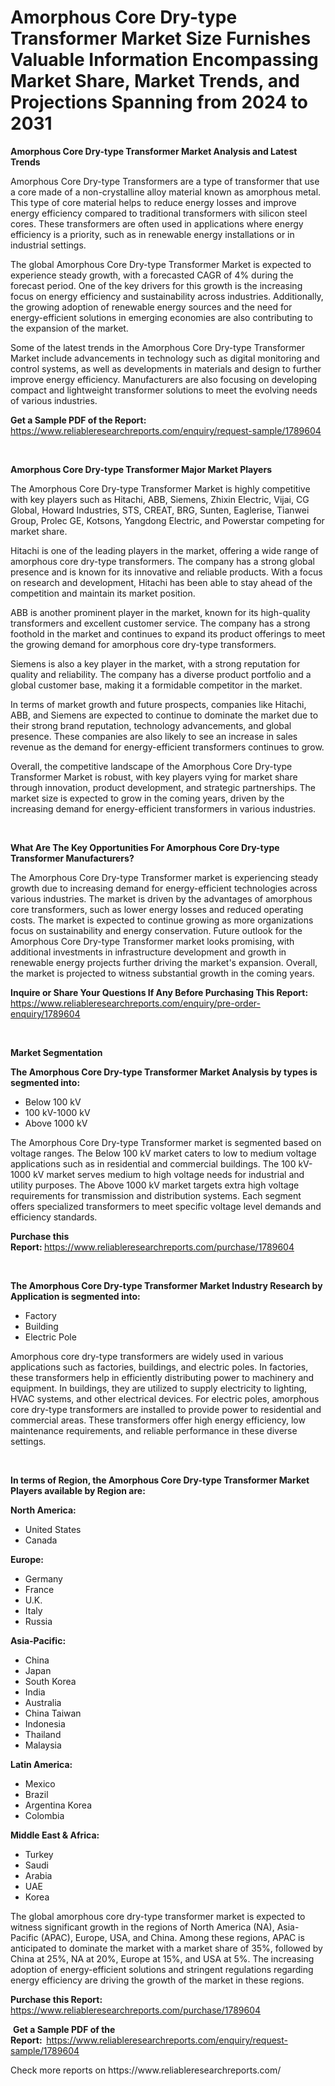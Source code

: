 <p><h1>Amorphous Core Dry-type Transformer Market Size Furnishes Valuable Information Encompassing Market Share, Market Trends, and Projections Spanning from 2024 to 2031</h1></p><p><strong>Amorphous Core Dry-type Transformer Market Analysis and Latest Trends</strong></p>
<p><p>Amorphous Core Dry-type Transformers are a type of transformer that use a core made of a non-crystalline alloy material known as amorphous metal. This type of core material helps to reduce energy losses and improve energy efficiency compared to traditional transformers with silicon steel cores. These transformers are often used in applications where energy efficiency is a priority, such as in renewable energy installations or in industrial settings.</p><p>The global Amorphous Core Dry-type Transformer Market is expected to experience steady growth, with a forecasted CAGR of 4% during the forecast period. One of the key drivers for this growth is the increasing focus on energy efficiency and sustainability across industries. Additionally, the growing adoption of renewable energy sources and the need for energy-efficient solutions in emerging economies are also contributing to the expansion of the market.</p><p>Some of the latest trends in the Amorphous Core Dry-type Transformer Market include advancements in technology such as digital monitoring and control systems, as well as developments in materials and design to further improve energy efficiency. Manufacturers are also focusing on developing compact and lightweight transformer solutions to meet the evolving needs of various industries.</p></p>
<p><strong>Get a Sample PDF of the Report:&nbsp;</strong> <a href="https://www.reliableresearchreports.com/enquiry/request-sample/1789604">https://www.reliableresearchreports.com/enquiry/request-sample/1789604</a></p>
<p>&nbsp;</p>
<p><strong>Amorphous Core Dry-type Transformer Major Market Players</strong></p>
<p><p>The Amorphous Core Dry-type Transformer Market is highly competitive with key players such as Hitachi, ABB, Siemens, Zhixin Electric, Vijai, CG Global, Howard Industries, STS, CREAT, BRG, Sunten, Eaglerise, Tianwei Group, Prolec GE, Kotsons, Yangdong Electric, and Powerstar competing for market share.</p><p>Hitachi is one of the leading players in the market, offering a wide range of amorphous core dry-type transformers. The company has a strong global presence and is known for its innovative and reliable products. With a focus on research and development, Hitachi has been able to stay ahead of the competition and maintain its market position.</p><p>ABB is another prominent player in the market, known for its high-quality transformers and excellent customer service. The company has a strong foothold in the market and continues to expand its product offerings to meet the growing demand for amorphous core dry-type transformers.</p><p>Siemens is also a key player in the market, with a strong reputation for quality and reliability. The company has a diverse product portfolio and a global customer base, making it a formidable competitor in the market.</p><p>In terms of market growth and future prospects, companies like Hitachi, ABB, and Siemens are expected to continue to dominate the market due to their strong brand reputation, technology advancements, and global presence. These companies are also likely to see an increase in sales revenue as the demand for energy-efficient transformers continues to grow.</p><p>Overall, the competitive landscape of the Amorphous Core Dry-type Transformer Market is robust, with key players vying for market share through innovation, product development, and strategic partnerships. The market size is expected to grow in the coming years, driven by the increasing demand for energy-efficient transformers in various industries.</p></p>
<p>&nbsp;</p>
<p><strong>What Are The Key Opportunities For Amorphous Core Dry-type Transformer Manufacturers?</strong></p>
<p><p>The Amorphous Core Dry-type Transformer market is experiencing steady growth due to increasing demand for energy-efficient technologies across various industries. The market is driven by the advantages of amorphous core transformers, such as lower energy losses and reduced operating costs. The market is expected to continue growing as more organizations focus on sustainability and energy conservation. Future outlook for the Amorphous Core Dry-type Transformer market looks promising, with additional investments in infrastructure development and growth in renewable energy projects further driving the market's expansion. Overall, the market is projected to witness substantial growth in the coming years.</p></p>
<p><strong>Inquire or Share Your Questions If Any Before Purchasing This Report:</strong> <a href="https://www.reliableresearchreports.com/enquiry/pre-order-enquiry/1789604">https://www.reliableresearchreports.com/enquiry/pre-order-enquiry/1789604</a></p>
<p>&nbsp;</p>
<p><strong>Market Segmentation</strong></p>
<p><strong>The Amorphous Core Dry-type Transformer Market Analysis by types is segmented into:</strong></p>
<p><ul><li>Below 100 kV</li><li>100 kV-1000 kV</li><li>Above 1000 kV</li></ul></p>
<p><p>The Amorphous Core Dry-type Transformer market is segmented based on voltage ranges. The Below 100 kV market caters to low to medium voltage applications such as in residential and commercial buildings. The 100 kV-1000 kV market serves medium to high voltage needs for industrial and utility purposes. The Above 1000 kV market targets extra high voltage requirements for transmission and distribution systems. Each segment offers specialized transformers to meet specific voltage level demands and efficiency standards.</p></p>
<p><strong>Purchase this Report:&nbsp;</strong><a href="https://www.reliableresearchreports.com/purchase/1789604">https://www.reliableresearchreports.com/purchase/1789604</a></p>
<p>&nbsp;</p>
<p><strong>The Amorphous Core Dry-type Transformer Market Industry Research by Application is segmented into:</strong></p>
<p><ul><li>Factory</li><li>Building</li><li>Electric Pole</li></ul></p>
<p><p>Amorphous core dry-type transformers are widely used in various applications such as factories, buildings, and electric poles. In factories, these transformers help in efficiently distributing power to machinery and equipment. In buildings, they are utilized to supply electricity to lighting, HVAC systems, and other electrical devices. For electric poles, amorphous core dry-type transformers are installed to provide power to residential and commercial areas. These transformers offer high energy efficiency, low maintenance requirements, and reliable performance in these diverse settings.</p></p>
<p>&nbsp;</p>
<p><strong>In terms of Region, the Amorphous Core Dry-type Transformer Market Players available by Region are:</strong></p>
<p>
    <p> <strong> North America: </strong>
        <ul>
            <li>United States</li>
            <li>Canada</li>
        </ul>
        </p> 
    <p> <strong> Europe: </strong>
        <ul>
            <li>Germany</li>
            <li>France</li>
            <li>U.K.</li>
            <li>Italy</li>
            <li>Russia</li>
        </ul>
        </p> 
    <p> <strong> Asia-Pacific: </strong>
        <ul>
            <li>China</li>
            <li>Japan</li>
            <li>South Korea</li>
            <li>India</li>
            <li>Australia</li>
            <li>China Taiwan</li>
            <li>Indonesia</li>
            <li>Thailand</li>
            <li>Malaysia</li>
        </ul>
        </p> 
    <p> <strong> Latin America: </strong>
        <ul>
            <li>Mexico</li>
            <li>Brazil</li>
            <li>Argentina Korea</li>
            <li>Colombia</li>
        </ul>
        </p> 
    <p> <strong> Middle East & Africa: </strong>
        <ul>
            <li>Turkey</li>
            <li>Saudi</li>
            <li>Arabia</li>
            <li>UAE</li>
            <li>Korea</li>
        </ul>
    </p>
    </p>
<p><p>The global amorphous core dry-type transformer market is expected to witness significant growth in the regions of North America (NA), Asia-Pacific (APAC), Europe, USA, and China. Among these regions, APAC is anticipated to dominate the market with a market share of 35%, followed by China at 25%, NA at 20%, Europe at 15%, and USA at 5%. The increasing adoption of energy-efficient solutions and stringent regulations regarding energy efficiency are driving the growth of the market in these regions.</p></p>
<p><strong>Purchase this Report: </strong><a href="https://www.reliableresearchreports.com/purchase/1789604">https://www.reliableresearchreports.com/purchase/1789604</a></p>
<p>&nbsp;<strong>Get a Sample PDF of the Report:&nbsp;&nbsp;</strong><a href="https://www.reliableresearchreports.com/enquiry/request-sample/1789604">https://www.reliableresearchreports.com/enquiry/request-sample/1789604</a></p>
<p><strong></strong></p>
<p>Check more reports on https://www.reliableresearchreports.com/</p>